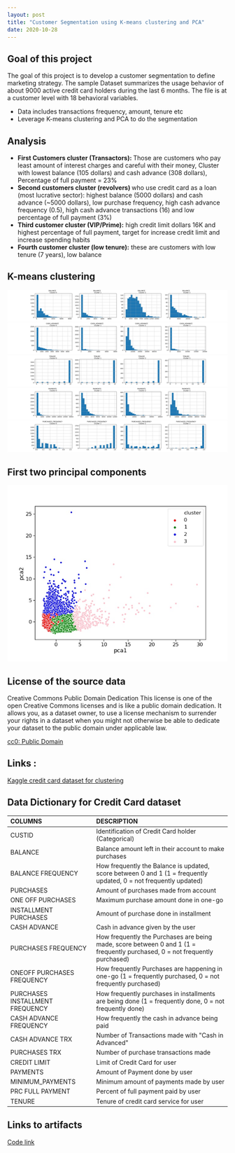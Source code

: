 ```yaml
---
layout: post
title: "Customer Segmentation using K-means clustering and PCA"
date: 2020-10-28
---
```


<h2><strong> Goal of this project </strong></h2>
<p>The goal of this project is to develop a customer segmentation to define marketing strategy. The
sample Dataset summarizes the usage behavior of about 9000 active credit card holders during the last 6 months. The file is at a customer level with 18 behavioral variables.</p>

<ul><li>Data includes transactions frequency, amount, tenure etc</li>
    <li>Leverage K-means clustering and PCA to do the segmentation</li></ul>

<h2><strong> Analysis</strong></h2>
<ul><li><strong>First Customers cluster (Transactors): </strong>Those are customers who pay least amount of interest charges and careful with their money, Cluster with lowest balance (105 dollars) and cash advance (308 dollars), Percentage of full payment = 23%</li>
<li><strong>Second customers cluster (revolvers) </strong> who use credit card as a loan (most lucrative sector): highest balance (5000 dollars) and cash advance (~5000 dollars), low purchase frequency, high cash advance frequency (0.5), high cash advance transactions (16) and low percentage of full payment (3%)</li>
<li><strong>Third customer cluster (VIP/Prime):</strong> high credit limit dollars 16K and highest percentage of full payment, target for increase credit limit and increase spending habits</li>
<li><strong>Fourth customer cluster (low tenure):</strong> these are customers with low tenure (7 years), low balance</li></ul>

<h2> K-means clustering </h2>

![K-means clustering](/assets/Kmeans-BALANCE.jpg)
![K-means clustering](/assets/Kmeans-CASH_ADVANCE.jpg)
![K-means clustering](/assets/Kmeans-TENURE.jpg)
![K-means clustering](/assets/Kmeans-PAYMENTS.jpg)
![K-means clustering](/assets/Kmeans-PURCHASES_FREQUENCY.jpg)

<h2> First two principal components </h2>

![First two Principal Components](/assets/PCA.jpg)

<h2><strong>License of the source data </strong></h2>
<p>Creative Commons Public Domain Dedication
This license is one of the open Creative Commons licenses and is like a public domain dedication. It allows you, as a dataset owner, to use a license mechanism to surrender your rights in a dataset when you might not otherwise be able to dedicate your dataset to the public domain under applicable law.</p>
<a href="https://creativecommons.org/publicdomain/zero/1.0/">cc0: Public Domain</a> 

<h2><strong>Links :</strong></h2>
 <a href="https://www.kaggle.com/arjunbhasin2013/ccdata">Kaggle credit card dataset for clustering</a>
 
<h2><strong>Data Dictionary for Credit Card dataset</strong></h2>

| COLUMNS | DESCRIPTION | 
| :------------- | :----------  | 
| CUSTID  | Identification of Credit Card holder (Categorical) |
| BALANCE | Balance amount left in their account to make purchases |  
| BALANCE FREQUENCY | How frequently the Balance is updated, score between 0 and 1 (1 = frequently updated, 0 = not frequently updated) |
| PURCHASES | Amount of purchases made from account |
| ONE OFF PURCHASES | Maximum purchase amount done in one-go |
| INSTALLMENT PURCHASES | Amount of purchase done in installment |
| CASH ADVANCE | Cash in advance given by the user |
| PURCHASES FREQUENCY | How frequently the Purchases are being made, score between 0 and 1 (1 = frequently purchased, 0 = not frequently purchased) |
| ONEOFF PURCHASES FREQUENCY | How frequently Purchases are happening in one-go (1 = frequently purchased, 0 = not frequently purchased) |
| PURCHASES INSTALLMENT FREQUENCY | How frequently purchases in installments are being done (1 = frequently done, 0 = not frequently done) |
| CASH ADVANCE FREQUENCY | How frequently the cash in advance being paid |
| CASH ADVANCE TRX | Number of Transactions made with "Cash in Advanced" |
|PURCHASES TRX |Number of purchase transactions made |
|CREDIT LIMIT |Limit of Credit Card for user |
|PAYMENTS |Amount of Payment done by user |
|MINIMUM_PAYMENTS | Minimum amount of payments made by user |
|PRC FULL PAYMENT |Percent of full payment paid by user |
|TENURE |Tenure of credit card service for user |

<h2><strong>Links to artifacts</strong></h2>
<p><a href="https://github.com/lakshmi2688/lakshmi2688.github.io/blob/master/assets/Credit_Card_Customer_Segmentation.ipynb">Code link</a></p>

